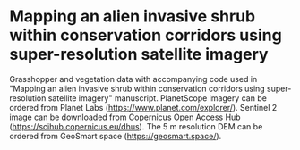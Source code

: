 # Mapping an alien invasive shrub within conservation corridors using super-resolution satellite imagery
Grasshopper and vegetation data with accompanying code used in "Mapping an alien invasive shrub within conservation corridors using super-resolution satellite imagery" manuscript. PlanetScope imagery can be ordered from Planet Labs (https://www.planet.com/explorer/). Sentinel 2 image can be downloaded from Copernicus Open Access Hub (https://scihub.copernicus.eu/dhus). The 5 m resolution DEM can be ordered from GeoSmart space (https://geosmart.space/).
